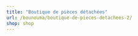 ```yaml
---
title: "Boutique de pièces détachées"
url: /bounouma/boutique-de-pieces-detachees-2/
shop: shop
---
```

